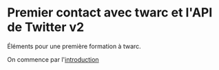 # Premier contact avec twarc et l'API de Twitter v2

Éléments pour une première formation à twarc.

On commence par l'[introduction](00Introduction.md)
